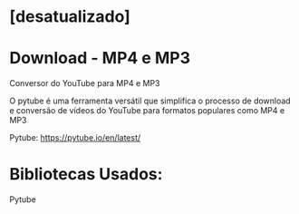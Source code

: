 # [desatualizado]
# Download - MP4 e MP3
 Conversor do YouTube para MP4 e MP3

O pytube é uma ferramenta versátil que simplifica o processo de download e conversão de vídeos do YouTube para formatos populares como MP4 e MP3

Pytube: https://pytube.io/en/latest/
# Bibliotecas Usados:
Pytube
